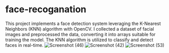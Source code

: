 # face-recoganation
This project implements a face detection system leveraging the K-Nearest Neighbors (KNN) algorithm with OpenCV. I collected a dataset of facial images and preprocessed the data, converting it into arrays suitable for training the model. The KNN algorithm is utilized to classify and detect faces in real-time.
![Screenshot (46)](https://github.com/user-attachments/assets/30fee04b-a978-4a21-8920-9d532a80a13d)
![Screenshot (42)](https://github.com/user-attachments/assets/eb88b4e5-d5b0-4ebc-9697-2e99371d0fbf)
![Screenshot (53)](https://github.com/user-attachments/assets/15874248-85cf-4fd3-83a1-901b03ede4c9)
